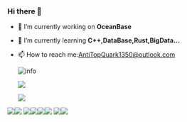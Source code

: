 ### Hi there 👋

<!--
**AntiTopQuark/AntiTopQuark** is a ✨ _special_ ✨ repository because its `README.md` (this file) appears on your GitHub profile.

Here are some ideas to get you started:

-->

- 🔭 I’m currently working on **OceanBase**

- 🌱 I’m currently learning **C++,DataBase,Rust,BigData...**

- 📫 How to reach me:AntiTopQuark1350@outlook.com

  ![info](https://github-readme-stats.vercel.app/api?username=AntiTopQuark&show_icons=true&count_private=true&hide=prs&theme=default_repocard)

  ![](https://visitor-badge.glitch.me/badge?page_id=AntiTopQuark.readme)

  ![](http://antzuhl.cn:4000/get/@AntiTopQuark.readme)

[![](https://img.shields.io/badge/OS-deepin-33aadd?style=flat-square&logo=deepin&logoColor=007cff)](https://www.deepin.org/zh/)[![](https://img.shields.io/badge/Redmi-K40-f5010c?style=flat-square&logo=xiaomi&logoColor=fa6709)](https://xiaomi.cn/)
[![](https://img.shields.io/badge/-Java-007396?style=flat-square&logo=java&logoColor=ffffff)](https://reactjs.org/)[![](https://img.shields.io/badge/-C++-ffffff?style=flat-square&logo=cplusplus&logoColor=00599c)](https://reactjs.org/)[![](https://img.shields.io/badge/-Python-00796?style=flat-square&logo=python&logoColor=3776ab)](https://reactjs.org/)[![](https://img.shields.io/badge/-Rust-007396?style=flat-square&logo=rust&logoColor=000000)](https://reactjs.org/)
![](https://img.shields.io/badge/-Nintendo%20Switch-e60012?style=flat-square&logo=nintendo%20switch&logoColor=ffffff)[![](https://img.shields.io/badge/Steam-171a21?style=flat-square&logo=steam&logoColor=ffffff)](https://steamcommunity.com/id/antzuhl)
